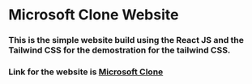 # Microsoft Clone Website
### This is the simple website build using the React JS and the Tailwind CSS for the demostration for the tailwind CSS.

### Link for the website is [Microsoft Clone](https://microsoftclone12.netlify.app/)

